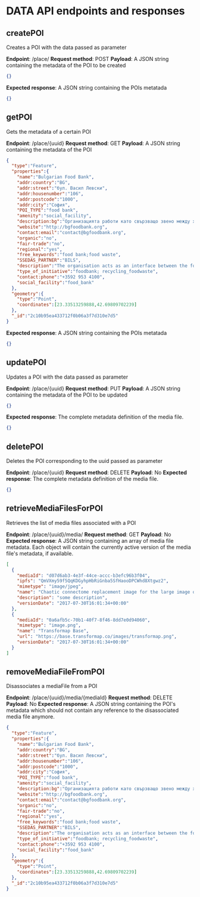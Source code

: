 # DATA API endpoints and responses

## createPOI

Creates a POI with the data passed as parameter

**Endpoint**: /place/
**Request method**: POST
**Payload**: A JSON string containing the metadata of the POI to be created

```json
{}
```

**Expected response**: A JSON string containing the POIs metatada

```json
{}
```

## getPOI

Gets the metadata of a certain POI

**Endpoint**: /place/{uuid}
**Request method**: GET
**Payload**: A JSON string containing the metadata of the POI

```json
{
  "type":"Feature",
  "properties":{
    "name":"Bulgarian Food Bank",
    "addr:country":"BG",
    "addr:street":"бул. Васил Левски",
    "addr:housenumber":"106",
    "addr:postcode":"1000",
    "addr:city":"София",
    "POI_TYPE":"food bank",
    "amenity":"social_facility",
    "description:bg":"Организацията работи като свързващо звено между хранителната индустрия и социалните организации, за да увеличи многократно достъпа до хранително подпомагане в България. Тя създава системи за сигурност и контрол на храните, които постъпват като дарения.",
    "website":"http://bgfoodbank.org",
    "contact:email":"contact@bgfoodbank.org",
    "organic":"no",
    "fair-trade":"no",
    "regional":"yes",
    "free_keywords":"food bank;food waste",
    "SSEDAS_PARTNER":"BILS",
    "description":"The organisation acts as an interface between the food industry and social welfare organisations to increase access to food aid in Bulgaria. It sets up routines for guaranteeing that donated food is safe and properly managed.",
    "type_of_initiative":"foodbank; recycling_foodwaste",
    "contact:phone":"+3592 953 4100",
    "social_facility":"food_bank"
  },
  "geometry":{
    "type":"Point",
    "coordinates":[23.33513259888,42.69809702239]
  },
  "_id":"2c10b95ea433712f0b06a3f7d310e7d5"
}
```

**Expected response**: A JSON string containing the POIs metatada

```json
{}
```

## updatePOI

Updates a POI with the data passed as parameter

**Endpoint**: /place/{uuid}
**Request method**: PUT
**Payload**: A JSON string containing the metadata of the POI to be updated

```json
{}
```

**Expected response**: The complete metadata definition of the media file.

```json
{}
```

## deletePOI

Deletes the POI corresponding to the uuid passed as parameter

**Endpoint**: /place/{uuid}
**Request method**: DELETE
**Payload**: No
**Expected response**: The complete metadata definition of the media file.

```json
{}
```

## retrieveMediaFilesForPOI

Retrieves the list of media files associated with a POI

**Endpoint**: /place/{uuid}/media/
**Request method**: GET
**Payload**: No
**Expected response**: A JSON string containing an array of media file metadata. Each object will contain the currently active version of the media file's metadata, if available.

```json
[
  {
    "mediaId": "d07d6ab3-4e3f-44ce-accc-b3efc96b3f04",
    "ipfs": "QmVXmy59f5QqKDGyhpHbRiGnba5SfHaooDPCWhd8Xtgwz2",
    "mimetype": "image/jpeg",
    "name": "Chaotic connectome replacement image for the large image on the main screen",
    "description": "some description",
    "versionDate": "2017-07-30T16:01:34+00:00"
  },
  {
    "mediaId": "0a6afb5c-70b1-40f7-8f46-8dd7e0d94060",
    "mimetype": "image.png",
    "name": "Transformap Base",
    "url": "https://base.transformap.co/images/transformap.png",
    "versionDate": "2017-07-30T16:01:34+00:00"
  }
]
```

## removeMediaFileFromPOI

Disassociates a mediaFile from a POI

**Endpoint**: /place/{uuid}/media/{mediaId}
**Request method**: DELETE
**Payload**: No
**Expected response**: A JSON string containing the POI's metadata which should not contain any reference to the disassociated media file anymore.

```json
{
  "type":"Feature",
  "properties":{
    "name":"Bulgarian Food Bank",
    "addr:country":"BG",
    "addr:street":"бул. Васил Левски",
    "addr:housenumber":"106",
    "addr:postcode":"1000",
    "addr:city":"София",
    "POI_TYPE":"food bank",
    "amenity":"social_facility",
    "description:bg":"Организацията работи като свързващо звено между хранителната индустрия и социалните организации, за да увеличи многократно достъпа до хранително подпомагане в България. Тя създава системи за сигурност и контрол на храните, които постъпват като дарения.",
    "website":"http://bgfoodbank.org",
    "contact:email":"contact@bgfoodbank.org",
    "organic":"no",
    "fair-trade":"no",
    "regional":"yes",
    "free_keywords":"food bank;food waste",
    "SSEDAS_PARTNER":"BILS",
    "description":"The organisation acts as an interface between the food industry and social welfare organisations to increase access to food aid in Bulgaria. It sets up routines for guaranteeing that donated food is safe and properly managed.",
    "type_of_initiative":"foodbank; recycling_foodwaste",
    "contact:phone":"+3592 953 4100",
    "social_facility":"food_bank"
  },
  "geometry":{
    "type":"Point",
    "coordinates":[23.33513259888,42.69809702239]
  },
  "_id":"2c10b95ea433712f0b06a3f7d310e7d5"
}
```

